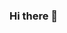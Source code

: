 ### Hi there 👋

<!--
**laiquzzama/laiquzzama** is a ✨ _special_ ✨ repository because its `README.md` (this file) appears on your GitHub profile.

Here are some ideas to get you started:

- 🔭 I’m currently working on ... Python
- 🌱 I’m currently learning ... Python or html 
- 👯 I’m looking to collaborate on ...web development
- 🤔 I’m looking for help with ... Knowledge
- 💬 Ask me about ... On Instagram Facebook Twitter
- 📫 How to reach me: ... No need to get a chance to meet up with me 😂😂😉
- 😄 Pronouns: ...
- ⚡ Fun fact: ... I'm a cool programmer
-->
